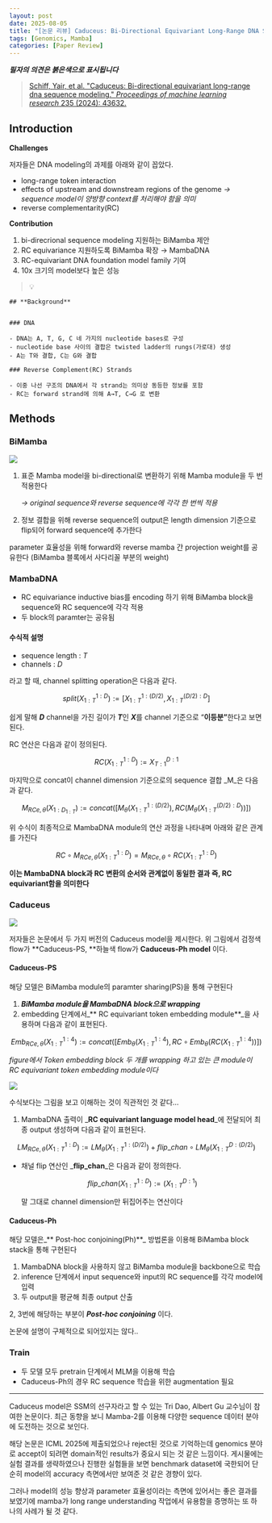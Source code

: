 ```yaml
---
layout: post
date: 2025-08-05
title: "[논문 리뷰] Caduceus: Bi-Directional Equivariant Long-Range DNA Sequence Modeling"
tags: [Genomics, Mamba]
categories: [Paper Review]
---
```


<span class="notion-red">_**필자의 의견은 붉은색으로 표시됩니다**_</span>


> [Schiff, Yair, et al. "Caduceus: Bi-directional equivariant long-range dna sequence modeling." ](https://pmc.ncbi.nlm.nih.gov/articles/PMC12189541/)[_Proceedings of machine learning research_](https://pmc.ncbi.nlm.nih.gov/articles/PMC12189541/)[ 235 (2024): 43632.](https://pmc.ncbi.nlm.nih.gov/articles/PMC12189541/)



## Introduction


**Challenges**


저자들은 DNA modeling의 과제를 아래와 같이 꼽았다.

- long-range token interaction
- effects of upstream and downstream regions of the genome 
_→ sequence model이 양방향 context를 처리해야 함을 의미_
- reverse complementarity(RC)

**Contribution**

1. bi-direcrional sequence modeling 지원하는 BiMamba 제안
1. RC equivariance 지원하도록 BiMamba 확장 → MambaDNA
1. RC-equivariant DNA foundation model family 기여
1. 10x 크기의 model보다 높은 성능

> 💡 


	## **Background**


	### DNA

	- DNA는 A, T, G, C 네 가지의 nucleotide bases로 구성
	- nucleotide base 사이의 결합은 twisted ladder의 rungs(가로대) 생성
	- A는 T와 결합, C는 G와 결합

	### Reverse Complement(RC) Strands

	- 이중 나선 구조의 DNA에서 각 strand는 의미상 동등한 정보를 포함
	- RC는 forward strand에 의해 A→T, C→G 로 변환


## Methods



### BiMamba


![](https://prod-files-secure.s3.us-west-2.amazonaws.com/542b861c-36a8-4051-84e5-8804b6728dba/2c247d59-7815-4980-99f0-8f0d21f445a7/image.png?X-Amz-Algorithm=AWS4-HMAC-SHA256&X-Amz-Content-Sha256=UNSIGNED-PAYLOAD&X-Amz-Credential=ASIAZI2LB466TUFR6KDR%2F20250819%2Fus-west-2%2Fs3%2Faws4_request&X-Amz-Date=20250819T170051Z&X-Amz-Expires=3600&X-Amz-Security-Token=IQoJb3JpZ2luX2VjEHkaCXVzLXdlc3QtMiJIMEYCIQCuvS%2B5XOyPu9yR4raUVr8FNAkAsccoWDNgCCk8YEDDsgIhAPLYq1zSgq993DouowPHYFJHmqD437z10mA1I9TezmQAKogECML%2F%2F%2F%2F%2F%2F%2F%2F%2F%2FwEQABoMNjM3NDIzMTgzODA1IgxUWlf70TKSzsu%2BTFcq3APSqjqV5dpCesdBmYV7gz%2F0jb%2FrdlgNDwaIVCf9SOj8Nge2A3Z6IxyNw4HP6VWhZAM%2BYtc%2Facda%2B7Zt3OGxshDjIkTk64zH2RK3pmhAJvYMwnyw9pk2Jl3zH3B%2FIJXrtS8hipcoqy2SNw4kEpQhURLTqTNTtw5ASCPfVPDzhGWYRJyDtLp2nv8abULQzyyT1DT%2FlCCIWoimJuJuK4oI2X3uTG41oeldj97N3bbbD5CmSaQxxjW3129dq7SKbgqjyvEWGHKpjML4s3QTcuqkm096cyM89w%2BRi2uhI06ivZzELZMvy0xaJNkmYZ%2BG%2B1wntqcIuHAixN1AAPEIa2m6ogTzk%2Ft%2FokZUOPds%2FyT9v%2B9Bra%2BgDAbbZoUVOczeR%2Ft3yT0FVW14emGgc5dB9Cs41Cvb2oQ%2BIbtR%2FOsj5lzjKV90fi9%2F4KgMAOHx7%2FJLi7ali%2Bdr%2BpPSTphNH%2FQMAg8lBn28nCRyYswf1TvzV6I%2Be4zYYotYkbIOj4A7wzp4a1iL680DQR%2FqE975tLFAtUPiCKouZUrKWZS3hP7NE2xkofTx6v0nDvWXeaaF%2BMg5BcSnaVdzFHbYNo96C4N4tiw5KwB16hoIUL%2FEjnlf9iEVcc2OjuAZEjGAeJ2dkSGYZDDT1JLFBjqkARxuGqFvvFAylj5HPZe7KaXHZVI%2FKORnLPleik2HAazG9vL5MWSbMOzuXNlkKZvUhWwgIygDocMbY6%2Fyntn7F%2F3p4MozmwhBmuQCkxyQihmYoftWK2wqMYUn0lFp5Val1Lp7HScrC0nPpsBU1SpqxDmCbmXHY4AIJ2P04at%2F5oHVh2q8coYpxaTnVJKZgeBi4Ck6Z2KIep97k8MAgru%2BlQd5i%2BaV&X-Amz-Signature=37fc9427ed40b403fc6e5a9bf91f6e345223abcd5ab7b5f250db3f4ecadb0764&X-Amz-SignedHeaders=host&x-amz-checksum-mode=ENABLED&x-id=GetObject)

1. 표준 Mamba model을 bi-directional로 변환하기 위해 Mamba module을 두 번 적용한다

	_→ original sequence와 reverse sequence에 각각 한 번씩 적용_

1. 정보 결합을 위해 reverse sequence의 output은 length dimension 기준으로 flip되어 forward sequence에 추가한다

parameter 효율성을 위해 forward와 reverse mamba 간 projection weight를 공유한다 (BiMamba 블록에서 사다리꼴 부분의 weight)



### MambaDNA

- RC equivariance inductive bias를 encoding 하기 위해 BiMamba block을 sequence와 RC sequence에 각각 적용
- 두 block의 paramter는 공유됨


#### 수식적 설명

- sequence length : _T_
- channels : _D_

라고 할 때,  channel splitting operation은 다음과 같다.


$$
split(X^{1:D}_{1:T}):=[X^{1:(D/2)}_{1:T},X^{(D/2):D}_{1:T}]
$$


<span class="notion-red">쉽게 말해 </span><span class="notion-red">_**D**_</span><span class="notion-red"> channel을 가진 길이가 </span><span class="notion-red">_**T**_</span><span class="notion-red">인 </span><span class="notion-red">_**X**_</span><span class="notion-red">를 channel 기준으로 “</span><span class="notion-red">**이등분”**</span><span class="notion-red">한다고 보면 된다.</span>


RC 연산은 다음과 같이 정의된다.


$$
RC(X^{1:D}_{1:T}):=X^{D:1}_{T:1}
$$


마지막으로 concat이 channel dimension 기준으로의 sequence 결합 _M_은 다음과 같다.


$$
M_{RCe,\theta}(X_{1:D_{1:T}}):=concat([M_{\theta}(X^{1:(D/2)}_{1:T}),RC(M_{\theta}(X^{(D/2):D}_{1:T}))])
$$


위 수식이 최종적으로 MambaDNA module의 연산 과정을 나타내며 아래와 같은 관계를 가진다


$$
RC\circ M_{RCe,\theta}(X^{1:D}_{1:T}) = M_{RCe,\theta} \circ RC(X^{1:D}_{1:T})
$$


**이는 MambaDNA block과 RC 변환의 순서와 관계없이 동일한 결과 즉, RC equivariant함을 의미한다**



### Caduceus


![](https://prod-files-secure.s3.us-west-2.amazonaws.com/542b861c-36a8-4051-84e5-8804b6728dba/f94a60d7-8145-473b-aef9-7c68d3ec604a/image.png?X-Amz-Algorithm=AWS4-HMAC-SHA256&X-Amz-Content-Sha256=UNSIGNED-PAYLOAD&X-Amz-Credential=ASIAZI2LB466TUFR6KDR%2F20250819%2Fus-west-2%2Fs3%2Faws4_request&X-Amz-Date=20250819T170052Z&X-Amz-Expires=3600&X-Amz-Security-Token=IQoJb3JpZ2luX2VjEHkaCXVzLXdlc3QtMiJIMEYCIQCuvS%2B5XOyPu9yR4raUVr8FNAkAsccoWDNgCCk8YEDDsgIhAPLYq1zSgq993DouowPHYFJHmqD437z10mA1I9TezmQAKogECML%2F%2F%2F%2F%2F%2F%2F%2F%2F%2FwEQABoMNjM3NDIzMTgzODA1IgxUWlf70TKSzsu%2BTFcq3APSqjqV5dpCesdBmYV7gz%2F0jb%2FrdlgNDwaIVCf9SOj8Nge2A3Z6IxyNw4HP6VWhZAM%2BYtc%2Facda%2B7Zt3OGxshDjIkTk64zH2RK3pmhAJvYMwnyw9pk2Jl3zH3B%2FIJXrtS8hipcoqy2SNw4kEpQhURLTqTNTtw5ASCPfVPDzhGWYRJyDtLp2nv8abULQzyyT1DT%2FlCCIWoimJuJuK4oI2X3uTG41oeldj97N3bbbD5CmSaQxxjW3129dq7SKbgqjyvEWGHKpjML4s3QTcuqkm096cyM89w%2BRi2uhI06ivZzELZMvy0xaJNkmYZ%2BG%2B1wntqcIuHAixN1AAPEIa2m6ogTzk%2Ft%2FokZUOPds%2FyT9v%2B9Bra%2BgDAbbZoUVOczeR%2Ft3yT0FVW14emGgc5dB9Cs41Cvb2oQ%2BIbtR%2FOsj5lzjKV90fi9%2F4KgMAOHx7%2FJLi7ali%2Bdr%2BpPSTphNH%2FQMAg8lBn28nCRyYswf1TvzV6I%2Be4zYYotYkbIOj4A7wzp4a1iL680DQR%2FqE975tLFAtUPiCKouZUrKWZS3hP7NE2xkofTx6v0nDvWXeaaF%2BMg5BcSnaVdzFHbYNo96C4N4tiw5KwB16hoIUL%2FEjnlf9iEVcc2OjuAZEjGAeJ2dkSGYZDDT1JLFBjqkARxuGqFvvFAylj5HPZe7KaXHZVI%2FKORnLPleik2HAazG9vL5MWSbMOzuXNlkKZvUhWwgIygDocMbY6%2Fyntn7F%2F3p4MozmwhBmuQCkxyQihmYoftWK2wqMYUn0lFp5Val1Lp7HScrC0nPpsBU1SpqxDmCbmXHY4AIJ2P04at%2F5oHVh2q8coYpxaTnVJKZgeBi4Ck6Z2KIep97k8MAgru%2BlQd5i%2BaV&X-Amz-Signature=77f421b58eca34fcf922be7963d8fdea4b1efcbdb7bd1c4011701ee7baed59d8&X-Amz-SignedHeaders=host&x-amz-checksum-mode=ENABLED&x-id=GetObject)


저자들은 논문에서 두 가지 버전의 Caduceus model을 제시한다. 위 그림에서 검정색 flow가 **Caduceus-PS, **하늘색 flow가 **Caduceus-Ph model** 이다.



#### Caduceus-PS


해당 모델은 BiMamba module의 paramter sharing(PS)을 통해 구현된다

1. _**BiMamba module을 MambaDNA block으로 wrapping**_
1. embedding 단계에서_** RC equivariant token embedding module**_을 사용하며 다음과 같이 표현된다.

$$
Emb_{RCe,\theta}(X^{1:4}_{1:T}):=concat([Emb_{\theta}(X^{1:4}_{1:T}),RC \circ Emb_{\theta}(RC(X^{1:4}_{1:T}))])
$$


_figure에서 Token embedding block 두 개를 wrapping 하고 있는 큰 module이 RC equivariant token embedding module이다_


![](https://prod-files-secure.s3.us-west-2.amazonaws.com/542b861c-36a8-4051-84e5-8804b6728dba/b175e4da-71eb-4e91-8c23-a06dabe673c9/image.png?X-Amz-Algorithm=AWS4-HMAC-SHA256&X-Amz-Content-Sha256=UNSIGNED-PAYLOAD&X-Amz-Credential=ASIAZI2LB466TUFR6KDR%2F20250819%2Fus-west-2%2Fs3%2Faws4_request&X-Amz-Date=20250819T170052Z&X-Amz-Expires=3600&X-Amz-Security-Token=IQoJb3JpZ2luX2VjEHkaCXVzLXdlc3QtMiJIMEYCIQCuvS%2B5XOyPu9yR4raUVr8FNAkAsccoWDNgCCk8YEDDsgIhAPLYq1zSgq993DouowPHYFJHmqD437z10mA1I9TezmQAKogECML%2F%2F%2F%2F%2F%2F%2F%2F%2F%2FwEQABoMNjM3NDIzMTgzODA1IgxUWlf70TKSzsu%2BTFcq3APSqjqV5dpCesdBmYV7gz%2F0jb%2FrdlgNDwaIVCf9SOj8Nge2A3Z6IxyNw4HP6VWhZAM%2BYtc%2Facda%2B7Zt3OGxshDjIkTk64zH2RK3pmhAJvYMwnyw9pk2Jl3zH3B%2FIJXrtS8hipcoqy2SNw4kEpQhURLTqTNTtw5ASCPfVPDzhGWYRJyDtLp2nv8abULQzyyT1DT%2FlCCIWoimJuJuK4oI2X3uTG41oeldj97N3bbbD5CmSaQxxjW3129dq7SKbgqjyvEWGHKpjML4s3QTcuqkm096cyM89w%2BRi2uhI06ivZzELZMvy0xaJNkmYZ%2BG%2B1wntqcIuHAixN1AAPEIa2m6ogTzk%2Ft%2FokZUOPds%2FyT9v%2B9Bra%2BgDAbbZoUVOczeR%2Ft3yT0FVW14emGgc5dB9Cs41Cvb2oQ%2BIbtR%2FOsj5lzjKV90fi9%2F4KgMAOHx7%2FJLi7ali%2Bdr%2BpPSTphNH%2FQMAg8lBn28nCRyYswf1TvzV6I%2Be4zYYotYkbIOj4A7wzp4a1iL680DQR%2FqE975tLFAtUPiCKouZUrKWZS3hP7NE2xkofTx6v0nDvWXeaaF%2BMg5BcSnaVdzFHbYNo96C4N4tiw5KwB16hoIUL%2FEjnlf9iEVcc2OjuAZEjGAeJ2dkSGYZDDT1JLFBjqkARxuGqFvvFAylj5HPZe7KaXHZVI%2FKORnLPleik2HAazG9vL5MWSbMOzuXNlkKZvUhWwgIygDocMbY6%2Fyntn7F%2F3p4MozmwhBmuQCkxyQihmYoftWK2wqMYUn0lFp5Val1Lp7HScrC0nPpsBU1SpqxDmCbmXHY4AIJ2P04at%2F5oHVh2q8coYpxaTnVJKZgeBi4Ck6Z2KIep97k8MAgru%2BlQd5i%2BaV&X-Amz-Signature=1042470eb8aff0a18c87c582bc046800f9442fc5ccf00029777326c2d0ea2677&X-Amz-SignedHeaders=host&x-amz-checksum-mode=ENABLED&x-id=GetObject)


<span class="notion-red">수식보다는 그림을 보고 이해하는 것이 직관적인 것 같다…</span>

1. MambaDNA 출력이 _**RC equivariant language model head**_에 전달되어 최종 output 생성하며 다음과 같이 표현된다.

$$
LM_{RCe,\theta}(X^{1:D}_{1:T}):= LM_{\theta}(X^{1:(D/2)}_{1:T})+flip\_chan\circ LM_{\theta}(X^{D:(D/2)}_{1:T})
$$

- 채널 flip 연산인 _**flip\_chan**_은 다음과 같이 정의한다.

	$$
	flip\_chan(X^{1:D}_{1:T}):=(X^{D:1}_{1:T})
	$$


	말 그대로 channel dimension만 뒤집어주는 연산이다



#### Caduceus-Ph


해당 모델은_** Post-hoc conjoining(Ph)**_ 방법론을 이용해 BiMamba block stack을 통해 구현된다

1. MambaDNA block을 사용하지 않고 BiMamba module을 backbone으로 학습
1. inference 단계에서 input sequence와 input의 RC sequence를 각각 model에 입력
1. 두 output을 평균해 최종 output 산출

2, 3번에 해당하는 부분이 _**Post-hoc conjoining**_ 이다.


<span class="notion-red">논문에 설명이 구체적으로 되어있지는 않다..</span>



### Train

- 두 모델 모두 pretrain 단계에서 MLM을 이용해 학습
- Caduceus-Ph의 경우 RC sequence 학습을 위한 augmentation 필요

---


<span class="notion-red">Caduceus model은 SSM의 선구자라고 할 수 있는 Tri Dao, Albert Gu 교수님이 참여한 논문이다. 최근 동향을 보니 Mamba-2를 이용해 다양한 sequence 데이터 분야에 도전하는 것으로 보인다.</span>


<span class="notion-red">해당 논문은 ICML 2025에 제출되었으나 reject된 것으로 기억하는데 genomics 분야로 accept이 되려면 domain적인 results가 중요시 되는 것 같은 느낌이다. 게시물에는 실험 결과를 생략하였으나 진행한 실험들을 보면 benchmark dataset에 국한되어 단순히 model의 accuracy 측면에서만 보여준 것 같은 경향이 있다.</span>


<span class="notion-red">그러나 model의 성능 향상과 parameter 효율성이라는 측면에 있어서는 좋은 결과를 보였기에 mamba가 long range understanding 작업에서 유용함을 증명하는 또 하나의 사례가 될 것 같다.</span>


